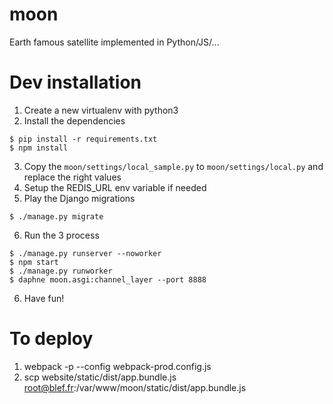 # moon
Earth famous satellite implemented in Python/JS/...

# Dev installation

1. Create a new virtualenv with python3
2. Install the dependencies

```
$ pip install -r requirements.txt
$ npm install
```

3. Copy the `moon/settings/local_sample.py` to `moon/settings/local.py` and replace the right values
4. Setup the REDIS_URL env variable if needed
5. Play the Django migrations

```
$ ./manage.py migrate
```

6. Run the 3 process

```
$ ./manage.py runserver --noworker
$ npm start
$ ./manage.py runworker
$ daphne moon.asgi:channel_layer --port 8888
```

6. Have fun!

# To deploy

1. webpack -p --config webpack-prod.config.js
2. scp website/static/dist/app.bundle.js  root@blef.fr:/var/www/moon/static/dist/app.bundle.js